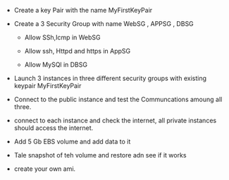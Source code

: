 - Create a key Pair with the name MyFirstKeyPair
- Create a 3 Security Group with name WebSG , APPSG , DBSG
     - Allow SSh,Icmp in WebSG
     
     - Allow ssh, Httpd and https in AppSG
     
     - Allow MySQl in DBSG
	
- Launch 3 instances in three different security groups with existing keypair MyFirstKeyPair
- Connect to the public instance and test the Communcations amoung all three.
- connect to each instance and check the internet, all private instances should access the internet.
- Add 5 Gb EBS volume and add data to it 
- Tale snapshot of teh volume and restore adn see if it works
- create your own ami.			
